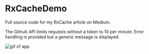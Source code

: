 # RxCacheDemo
Full source code for my RxCache article on Medium.

The Github API limits requests without a token to 10 per minute. Error handling is provided but a generic message is displayed.

![gif of app](https://media.giphy.com/media/mktgy8v6LgANy/giphy.gif)